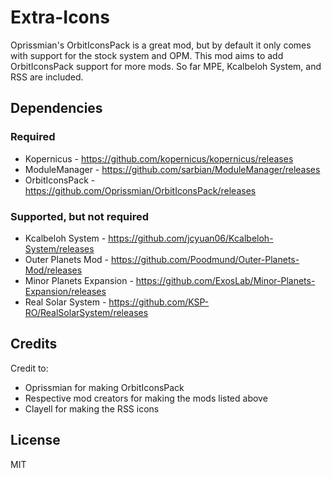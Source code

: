 # Extra-Icons
Oprissmian's OrbitIconsPack is a great mod, but by default it only comes with support for the stock system and OPM. This mod aims to add OrbitIconsPack support for more mods. So far MPE, Kcalbeloh System, and RSS are included.

## Dependencies

### Required
- Kopernicus - https://github.com/kopernicus/kopernicus/releases
- ModuleManager - https://github.com/sarbian/ModuleManager/releases
- OrbitIconsPack - https://github.com/Oprissmian/OrbitIconsPack/releases

### Supported, but not required

- Kcalbeloh System - https://github.com/jcyuan06/Kcalbeloh-System/releases
- Outer Planets Mod - https://github.com/Poodmund/Outer-Planets-Mod/releases
- Minor Planets Expansion - https://github.com/ExosLab/Minor-Planets-Expansion/releases
- Real Solar System - https://github.com/KSP-RO/RealSolarSystem/releases

## Credits
Credit to:
- Oprissmian for making OrbitIconsPack
- Respective mod creators for making the mods listed above
- Clayell for making the RSS icons

## License
MIT
